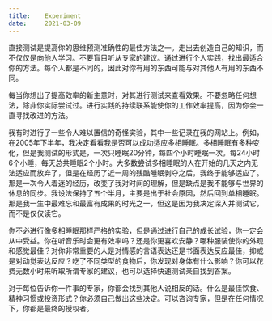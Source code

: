 ```yaml
---
title:    Experiment
date:     2021-03-09
---
```


直接测试是提高你的思维预测准确性的最佳方法之一。走出去创造自己的知识，而不仅仅是向他人学习。不要盲目听从专家的建议。通过进行个人实践，找出最适合你的方法。每个人都是不同的，因此对你有用的东西可能与对其他人有用的东西不同。

每当你想出了提高效率的新主意时，对其进行测试来查看效果。不要忽略任何想法，除非你实际尝试过。进行实践的持续联系能使你的工作效率提高，因为你会一直寻找改进的方法。

我有时进行了一些令人难以置信的奇怪实验，其中一些记录在我的网站上。例如，在2005年下半年，我决定看看我是否可以成功适应多相睡眠。多相睡眠有多种变化，但是我测试的形式是，一次只睡眠20分钟，每四个小时睡眠一次。每24小时6个小睡，每天总共睡眠2个小时。大多数尝试多相睡眠的人在开始的几天之内无法适应而放弃了，但是在经历了近一周的残酷睡眠剥夺之后，我终于能够适应了。那是一次令人着迷的经历，改变了我对时间的理解，但是缺点是我不能够与世界的休息的同步。我设法保持了五个半月，主要是出于社会原因，然后回到单相睡眠。那是我一生中最难忘和最富有成果的时光之一，但这是因为我决定深入并测试它，而不是仅仅读它。

你不必进行像多相睡眠那样严格的实验，但是通过进行自己的成长试验，你一定会从中受益。你在听音乐时会更有效率吗？还是你更喜欢安静？哪种服装使你的外观和感觉最佳？对你非常重要的人是对情感的言语表达还是书面表达反应最佳，抑或是对动觉表达反应？吃了不同类型的食物后，你发现对身体有什么影响？你可以花费无数小时来听取所谓专家的建议，也可以选择快速测试亲自找到答案。

对于每位告诉你一件事的专家，你都会找到其他人说相反的话。什么是最佳饮食、精神习惯或投资形式？你必须自己做出这些决定。可以咨询专家，但是在任何情况下，你都是最终的授权者。